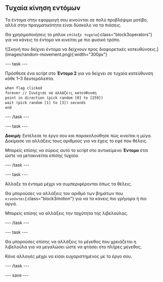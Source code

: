## Τυχαία κίνηση εντόμων

<div style="display: flex; flex-wrap: wrap">
<div style="flex-basis: 200px; flex-grow: 1; margin-right: 15px;">
Τα έντομα στην εφαρμογή σου κινούνται σε πολύ προβλέψιμο μοτίβο, αλλά στην πραγματικότητα είναι δύσκολο να τα πιάσεις. 

Θα χρησιμοποιήσεις το μπλοκ `επίλεξε τυχαίο`{:class="block3operators"} για να κάνεις το έντομο να κινείται με πιο φυσικό τρόπο.
</div>
<div>
![Σκηνή που δείχνει έντομα να δείχνουν προς διαφορετικές κατευθύνσεις.](images/random-movement.png){:width="300px"}
</div>
</div>

--- task ---

Πρόσθεσε ένα script στο **Έντομο 2** για να δείχνει σε τυχαία κατεύθυνση κάθε 1–3 δευτερόλεπτα.

```blocks3
when flag clicked
forever // Συνέχισε να αλλάζεις κατεύθυνση
point in direction (pick random [0] to [259])
wait (pick random [1] to [3]) seconds
end
```

--- /task ---

--- task ---

**Δοκιμή:** Εκτέλεσε το έργο σου και παρακολούθησε πώς κινείται η μύγα. Δοκίμασε να αλλάξεις τους αριθμούς για να έχεις το εφέ που θέλεις.

Μπορείς επίσης να σύρεις αυτό το script στο αντικείμενο **Έντομο** έτσι ώστε να μετακινείται επίσης τυχαία.

--- /task ---

--- task ---

Άλλαξε τα έντομα μέχρι να συμπεριφέρονται όπως τα θέλεις.

Θα μπορούσες να αλλάξεις τον αριθμό των βημάτων που `κινούνται`{:class="block3motion"} για να τα κάνεις πιο γρήγορα ή πιο αργά.

Μπορείς επίσης να αλλάξεις την ταχύτητα της λιβελούλας.

--- /task ---

--- task ---

Θα μπορούσες επίσης να αλλάξεις το μέγεθος που χρειάζεται η λιβελούλα για να μεγαλώσει ώστε να φτάσει στο πλήρες μέγεθος.

Κάνε αλλαγές μέχρι να είσαι ευχαριστημένος με το έργο σου.

--- /task ---

--- save ---
